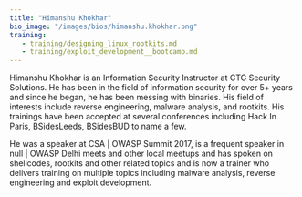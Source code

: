 ```yaml
---
title: "Himanshu Khokhar"
bio_image: "/images/bios/himanshu.khokhar.png"
training:
   - training/designing_linux_rootkits.md
   - training/exploit_development__bootcamp.md
---
```

Himanshu Khokhar is an Information Security Instructor at CTG Security Solutions. He has been in the field of information security for over 5+ years and since he began, he has been messing with binaries. His field of interests include reverse engineering, malware analysis, and rootkits. His trainings have been accepted at several conferences including Hack In Paris, BSidesLeeds, BSidesBUD to name a few.
 He was a speaker at CSA | OWASP Summit 2017, is a frequent speaker in null | OWASP Delhi meets and other local meetups and has spoken on shellcodes, rootkits and other related topics and is now a trainer who delivers training on multiple topics including malware analysis, reverse engineering and exploit development.